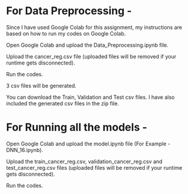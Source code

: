 # For Data Preprocessing -  


Since I have used Google Colab for this assignment, my instructions are based on how to run my codes on Google Colab.  

Open Google Colab and upload the Data_Preprocessing.ipynb file.  

Upload the cancer_reg.csv file (uploaded files will be removed if your runtime gets disconnected).  

Run the codes.  

3 csv files will be generated.  

You can download the Train, Validation and Test csv files. I have also included the generated csv files in the zip file.   



# For Running all the models -  

Open Google Colab and upload the model.ipynb file (For Example - DNN_16.ipynb).  

Upload the train_cancer_reg.csv,  validation_cancer_reg.csv and test_cancer_reg.csv files (uploaded files will be removed if your runtime gets disconnected).  

Run the codes.  




